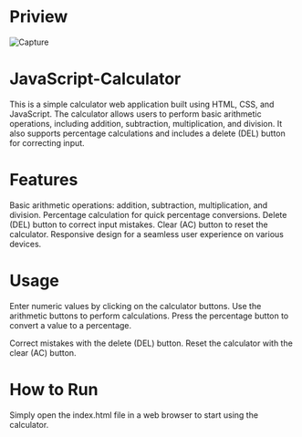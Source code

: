 # Priview 
![Capture](https://github.com/indrajith11/JavaScript-Calculator/assets/66406472/50183462-e6f7-47d1-b568-7b202e3159a1)

# JavaScript-Calculator
This is a simple calculator web application built using HTML, CSS, and JavaScript. The calculator allows users to perform basic arithmetic operations, including addition, subtraction, multiplication, and division. It also supports percentage calculations and includes a delete (DEL) button for correcting input.

# Features
Basic arithmetic operations: addition, subtraction, multiplication, and division.
Percentage calculation for quick percentage conversions.
Delete (DEL) button to correct input mistakes.
Clear (AC) button to reset the calculator.
Responsive design for a seamless user experience on various devices.

# Usage
Enter numeric values by clicking on the calculator buttons.
Use the arithmetic buttons to perform calculations.
Press the percentage button to convert a value to a percentage.

Correct mistakes with the delete (DEL) button.
Reset the calculator with the clear (AC) button.

# How to Run 
Simply open the index.html file in a web browser to start using the calculator.


